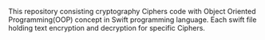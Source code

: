 This repository consisting cryptography Ciphers code with Object Oriented Programming(OOP) concept in Swift programming language. 
Each swift file holding text encryption and decryption for specific Ciphers.

